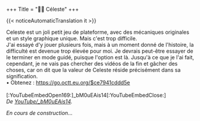 +++
Title = "🧗‍♀️ Céleste"
+++

{{< noticeAutomaticTranslation it >}}



Celeste est un joli petit jeu de plateforme, avec des mécaniques originales et un style graphique unique. Mais c'est trop difficile.  
J'ai essayé d'y jouer plusieurs fois, mais à un moment donné de l'histoire, la difficulté est devenue trop élevée pour moi. Je devrais peut-être essayer de le terminer en mode guidé, puisque l'option est là. Jusqu'à ce que je l'ai fait, cependant, je ne vais pas chercher des vidéos de la fin et gâcher des choses, car on dit que la valeur de Celeste réside précisément dans sa signification.  
	• Obtenez : <https://go.octt.eu.org/$ce7941cddd5e>  
<br/>[:YouTubeEmbedOpen169:]_bM0uEAis14[:YouTubeEmbedClose:]  
<cite>De <a href="https://youtu.be/_bM0uEAis14">YouTube/_bM0uEAis14</a>.</cite>

_En cours de construction..._